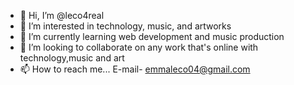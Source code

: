 - 👋 Hi, I’m @leco4real
- 👀 I’m interested in technology, music, and artworks
- 🌱 I’m currently learning web development and music production
- 💞️ I’m looking to collaborate on any work that's online with technology,music and art
- 📫 How to reach me... E-mail- emmaleco04@gmail.com

<!---
leco4real/leco4real is a ✨ special ✨ repository because its `README.md` (this file) appears on your GitHub profile.
You can click the Preview link to take a look at your changes.
--->
